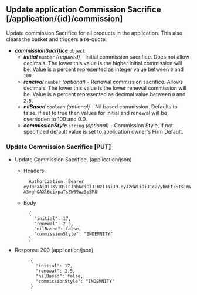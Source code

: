 ## Update application Commission Sacrifice [/application/{id}/commission]
Update commission Sacrifice for all products in the application. This also clears the basket and triggers a re-quote.

- _**commissionSacrifice**_ `object` 
    - _**initial**_  `number` *(required)* - Initial commission sacrifice. Does not allow decimals. The lower this value is the higher initial commission will be. Value is a percent represented as integer value between `0` and `100`.
    - _**renewal**_  `number` *(optional)* - Renewal commission sacrifice. Allows decimals. The lower this value is the lower renewal commission will be. Value is a percent represented as decimal value between `0` and `2.5`.
    - _**nilBased**_  `boolean` *(optional)* - Nil based commission. Defaults to false. If set to true then values for initial and renewal will be overridden to 100 and 0.0.
    - _**commissionStyle**_ `string` *(optional)* - Commission Style, if not specificed default value is set to application owner's Firm Default.

### Update Commission Sacrifice [PUT]
+ Update Commission Sacrifice. (application/json)

    + Headers

            Authorization: Bearer eyJ0eXAiOiJKV1QiLCJhbGciOiJIUzI1NiJ9.eyJzdWIiOiJ1c2VybmFtZSIsImV4cCI6MTQyMjU0MDAzMH0.oyMYL7t57jhBvw-A3vghOAXl6cixpaTsZW69wz3p5M8

    + Body
    
            {
              "initial": 17,
              "renewal": 2.5,
              "nilBased": false,
              "commissionStyle": "INDEMNITY"
            }
            
+ Response 200 (application/json)

            {
              "initial": 17,
              "renewal": 2.5,
              "nilBased": false,
              "commissionStyle": "INDEMNITY"
            }

